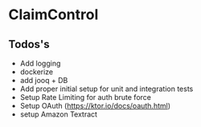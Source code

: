 # ClaimControl

## Todos's

- Add logging
- dockerize
- add jooq + DB 
- Add proper initial setup for unit and integration tests
- Setup Rate Limiting for auth brute force
- Setup OAuth (https://ktor.io/docs/oauth.html)
- setup Amazon Textract
